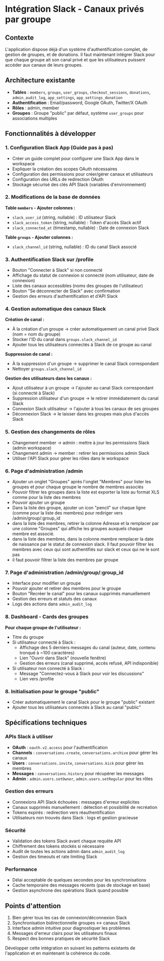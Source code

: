 # Intégration Slack - Canaux privés par groupe

## Contexte
L'application dispose déjà d'un système d'authentification complet, de gestion de groupes, et de donations. Il faut maintenant intégrer Slack pour que chaque groupe ait son canal privé et que les utilisateurs puissent accéder aux canaux de leurs groupes.

## Architecture existante
- **Tables** : `members`, `groups`, `user_groups`, `checkout_sessions`, `donations`, `admin_audit_log`, `app_settings`, `app_settings_donation`
- **Authentification** : Email/password, Google OAuth, Twitter/X OAuth
- **Rôles** : admin, member
- **Groupes** : Groupe "public" par défaut, système `user_groups` pour associations multiples

## Fonctionnalités à développer

### 1. Configuration Slack App (Guide pas à pas)
- Créer un guide complet pour configurer une Slack App dans le workspace
- Expliquer la création des scopes OAuth nécessaires
- Configuration des permissions pour créer/gérer canaux et utilisateurs
- Configuration des URLs de redirection OAuth
- Stockage sécurisé des clés API Slack (variables d'environnement)

### 2. Modifications de la base de données
**Table `members` - Ajouter colonnes :**
- `slack_user_id` (string, nullable) : ID utilisateur Slack
- `slack_access_token` (string, nullable) : Token d'accès Slack actif
- `slack_connected_at` (timestamp, nullable) : Date de connexion Slack

**Table `groups` - Ajouter colonnes :**
- `slack_channel_id` (string, nullable) : ID du canal Slack associé

### 3. Authentification Slack sur /profile
- Bouton "Connecter à Slack" si non connecté
- Affichage du statut de connexion si connecté (nom utilisateur, date de connexion)
- Liste des canaux accessibles (noms des groupes de l'utilisateur)
- Bouton "Se déconnecter de Slack" avec confirmation
- Gestion des erreurs d'authentification et d'API Slack

### 4. Gestion automatique des canaux Slack
**Création de canal :**
- À la création d'un groupe → créer automatiquement un canal privé Slack (nom = nom du groupe)
- Stocker l'ID du canal dans `groups.slack_channel_id`
- Ajouter tous les utilisateurs connectés à Slack de ce groupe au canal

**Suppression de canal :**
- À la suppression d'un groupe → supprimer le canal Slack correspondant
- Nettoyer `groups.slack_channel_id`

**Gestion des utilisateurs dans les canaux :**
- Ajout utilisateur à un groupe → l'ajouter au canal Slack correspondant (si connecté à Slack)
- Suppression utilisateur d'un groupe → le retirer immédiatement du canal Slack
- Connexion Slack utilisateur → l'ajouter à tous les canaux de ses groupes
- Déconnexion Slack → le laisser dans les groupes mais plus d'accès Slack

### 5. Gestion des changements de rôles
- Changement member → admin : mettre à jour les permissions Slack (admin workspace)
- Changement admin → member : retirer les permissions admin Slack
- Utiliser l'API Slack pour gérer les rôles dans le workspace

### 6. Page d'administration /admin
- Ajouter un onglet "Groupes" après l'onglet "Membres" pour lister les groupes et pour chaque groupe le nombre de membres associés
- Pouvoir filtrer les groupes dans la liste est exporter la liste au format XLS comme pour la liste des membres
- Pouvoir ajouter un groupe
- Dans la liste des groupe, ajouter un icon "pencil" sur chaque ligne (comme pour la liste des membres) pour rediriger vers /admin/group/:group_id
- dans la liste des membres, retirer la colonne Adresse et la remplacer par une colonne "Groupes" qui affiche les groupes auxquels chaque membre est associé.
- dans la liste des membres, dans la colonne membre remplacer la date de naissance par le statut de connexion slack. Il faut pouvoir filtrer les membres avec ceux qui sont authentifiés sur slack et ceux qui ne le sont pas
- il faut pouvoir filtrer la liste des membres par groupe

### 7. Page d'administration /admin/group/:group_id
- Interface pour modifier un groupe
- Pouvoir ajouter et retirer des membres pour le groupe
- Bouton "Recréer le canal" pour les canaux supprimés manuellement
- Gestion des erreurs et statuts des canaux
- Logs des actions dans `admin_audit_log`

### 8. Dashboard - Cards des groupes
**Pour chaque groupe de l'utilisateur :**
- Titre du groupe
- Si utilisateur connecté à Slack :
  - Affichage des 5 derniers messages du canal (auteur, date, contenu tronqué à ~100 caractères)
  - Lien "Ouvrir dans Slack" (nouvelle fenêtre)
  - Gestion des erreurs (canal supprimé, accès refusé, API indisponible)
- Si utilisateur non connecté à Slack :
  - Message "Connectez-vous à Slack pour voir les discussions"
  - Lien vers /profile

### 8. Initialisation pour le groupe "public"
- Créer automatiquement le canal Slack pour le groupe "public" existant
- Ajouter tous les utilisateurs connectés à Slack au canal "public"

## Spécifications techniques

### APIs Slack à utiliser
- **OAuth** : `oauth.v2.access` pour l'authentification
- **Channels** : `conversations.create`, `conversations.archive` pour gérer les canaux
- **Users** : `conversations.invite`, `conversations.kick` pour gérer les membres
- **Messages** : `conversations.history` pour récupérer les messages
- **Admin** : `admin.users.setOwner`, `admin.users.setRegular` pour les rôles

### Gestion des erreurs
- Connexions API Slack échouées : messages d'erreur explicites
- Canaux supprimés manuellement : détection et possibilité de recréation
- Tokens expirés : redirection vers réauthentification
- Utilisateurs non trouvés dans Slack : logs et gestion gracieuse

### Sécurité
- Validation des tokens Slack avant chaque requête API
- Chiffrement des tokens stockés si nécessaire
- Audit de toutes les actions admin dans `admin_audit_log`
- Gestion des timeouts et rate limiting Slack

### Performance
- Délai acceptable de quelques secondes pour les synchronisations
- Cache temporaire des messages récents (pas de stockage en base)
- Gestion asynchrone des opérations Slack quand possible

## Points d'attention
1. Bien gérer tous les cas de connexion/déconnexion Slack
2. Synchronisation bidirectionnelle groupes ↔ canaux Slack
3. Interface admin intuitive pour diagnostiquer les problèmes
4. Messages d'erreur clairs pour les utilisateurs finaux
5. Respect des bonnes pratiques de sécurité Slack

Développer cette intégration en suivant les patterns existants de l'application et en maintenant la cohérence du code.